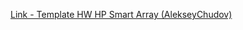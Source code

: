 [Link - Template HW HP Smart Array (AlekseyChudov)](https://github.com/AlekseyChudov/zabbix-templates/tree/master/cciss)
